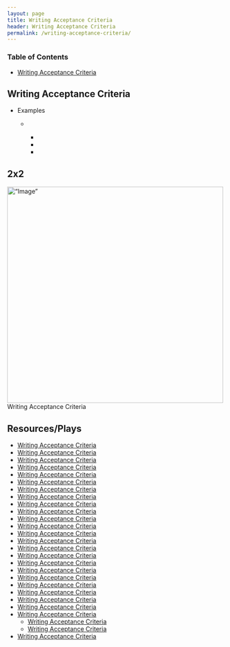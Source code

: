 ```yaml
---
layout: page
title: Writing Acceptance Criteria
header: Writing Acceptance Criteria
permalink: /writing-acceptance-criteria/
---
```

<div class="row">
 <div class="col-md-3">
    <div class="toc">
    <h3>Table of Contents</h3>
    <ul>
    <li><a href=“#writingacceptancecriteria”>Writing Acceptance Criteria</a></li>
    </ul>
    </div> 
  </div>
  
<div class="col-md-6">
<h2 class=“writingacceptancecriteria” id="writingacceptancecriteria">Writing Acceptance Criteria</h2>
<ul>
    <li>Examples</li>
    <ul>
    <li></li>
      <ul>
      <li></li>
      <li></li>
      <li></li>
      </ul>
    </ul>
</ul>
      
  <h2 class="twobytwo" id="twobytwo">2x2</h2>
  <img src="../images/StrategicObjectives2x2.png" alt=“Image” width="500"/>Writing Acceptance Criteria

</div>
<div class="col-md-3">
<div class="sideLinks">
    <h2>Resources/Plays</h2>
    <ul>
    <li><a href="{{ site.baseurl }}/writing-acceptance-criteria">Writing Acceptance Criteria</a></li>
    <li><a href="{{ site.baseurl }}/writing-acceptance-criteria">Writing Acceptance Criteria</a></li>
    <li><a href="{{ site.baseurl }}/writing-acceptance-criteria">Writing Acceptance Criteria</a></li>
    <li><a href="{{ site.baseurl }}/writing-acceptance-criteria">Writing Acceptance Criteria</a></li>
    <li><a href="{{ site.baseurl }}/writing-acceptance-criteria">Writing Acceptance Criteria</a></li>
    <li><a href="{{ site.baseurl }}/writing-acceptance-criteria">Writing Acceptance Criteria</a></li>
    <li><a href="{{ site.baseurl }}/writing-acceptance-criteria">Writing Acceptance Criteria</a></li>
    <li><a href="{{ site.baseurl }}/writing-acceptance-criteria">Writing Acceptance Criteria</a></li>
    <li><a href="{{ site.baseurl }}/writing-acceptance-criteria">Writing Acceptance Criteria</a></li>
    <li><a href="{{ site.baseurl }}/writing-acceptance-criteria">Writing Acceptance Criteria</a></li>
    <li><a href="{{ site.baseurl }}/writing-acceptance-criteria">Writing Acceptance Criteria</a></li>
    <li><a href="{{ site.baseurl }}/writing-acceptance-criteria">Writing Acceptance Criteria</a></li>
    <li><a href="{{ site.baseurl }}/writing-acceptance-criteria">Writing Acceptance Criteria</a></li>
    <li><a href="{{ site.baseurl }}/writing-acceptance-criteria">Writing Acceptance Criteria</a></li>
    <li><a href="{{ site.baseurl }}/writing-acceptance-criteria">Writing Acceptance Criteria</a></li>
    <li><a href="{{ site.baseurl }}/writing-acceptance-criteria">Writing Acceptance Criteria</a></li>
    <li><a href="{{ site.baseurl }}/writing-acceptance-criteria">Writing Acceptance Criteria</a></li>
    <li><a href="{{ site.baseurl }}/writing-acceptance-criteria">Writing Acceptance Criteria</a></li>
    <li><a href="{{ site.baseurl }}/writing-acceptance-criteria">Writing Acceptance Criteria</a></li>
    <li><a href="{{ site.baseurl }}/writing-acceptance-criteria">Writing Acceptance Criteria</a></li>
    <li><a href="{{ site.baseurl }}/writing-acceptance-criteria">Writing Acceptance Criteria</a></li>
    <li><a href="{{ site.baseurl }}/writing-acceptance-criteria">Writing Acceptance Criteria</a></li>
    <li><a href="{{ site.baseurl }}/writing-acceptance-criteria">Writing Acceptance Criteria</a></li>
    <li><a href="{{ site.baseurl }}/writing-acceptance-criteria">Writing Acceptance Criteria</a>
      <ul>
        <li><a href="{{ site.baseurl }}/writing-acceptance-criteria">Writing Acceptance Criteria</a></li>
        <li><a href="{{ site.baseurl }}/writing-acceptance-criteria">Writing Acceptance Criteria</a></li>
      </ul>
    </li>
    <li><a href="{{ site.baseurl }}/writing-acceptance-criteria">Writing Acceptance Criteria</a></li>
    </ul>
    </div>
</div>
 
</div>
